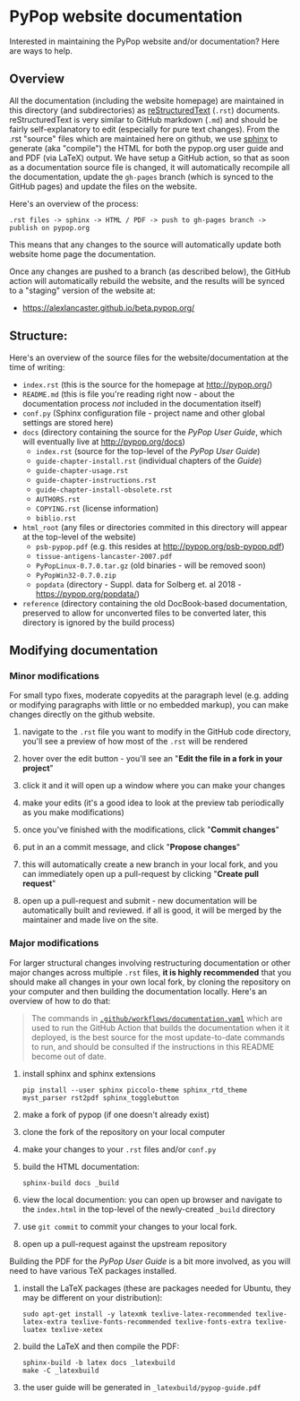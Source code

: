 # PyPop website documentation

Interested in maintaining the PyPop website and/or documentation?
Here are ways to help.

## Overview

All the documentation (including the website homepage) are maintained
in this directory (and subdirectories) as
[reStructuredText](https://docutils.sourceforge.io/rst.html) (`.rst`)
documents.  reStructuredText is very similar to GitHub markdown
(`.md`) and should be fairly self-explanatory to edit (especially for
pure text changes). From the .rst "source" files which are maintained
here on github, we use [sphinx](https://www.sphinx-doc.org/en/master/)
to generate (aka "compile") the HTML for both the pypop.org user guide
and and PDF (via LaTeX) output.  We have setup a GitHub action, so
that as soon as a documentation source file is changed, it will
automatically recompile all the documentation, update the `gh-pages`
branch (which is synced to the GitHub pages) and update the files on
the website.

Here's an overview of the process:

```
.rst files -> sphinx -> HTML / PDF -> push to gh-pages branch -> publish on pypop.org
````

This means that any changes to the source will automatically update
both website home page the documentation.

Once any changes are pushed to a branch (as described below), the
GitHub action will automatically rebuild the website, and the results
will be synced to a "staging" version of the website at:

* https://alexlancaster.github.io/beta.pypop.org/

## Structure:

Here's an overview of the source files for the website/documentation at the time of writing:

- `index.rst` (this is the source for the homepage at http://pypop.org/)
- `README.md` (this is file you're reading right now - about the documentation process *not* included in the documentation itself)
- `conf.py` (Sphinx configuration file - project name and other global settings are stored here)
- `docs` (directory containing the source for the _PyPop User Guide_, which will eventually live at http://pypop.org/docs)
   - `index.rst` (source for the top-level of the _PyPop User Guide_)
   - `guide-chapter-install.rst` (individual chapters of the _Guide_)
   - `guide-chapter-usage.rst`
   - `guide-chapter-instructions.rst`
   - `guide-chapter-install-obsolete.rst`
   - `AUTHORS.rst`
   - `COPYING.rst` (license information)
   - `biblio.rst`
- `html_root` (any files or directories commited in this directory will appear at the top-level of the website)
   - `psb-pypop.pdf`  (e.g. this resides at http://pypop.org/psb-pypop.pdf)
   - `tissue-antigens-lancaster-2007.pdf`
   - `PyPopLinux-0.7.0.tar.gz` (old binaries - will be removed soon)
   - `PyPopWin32-0.7.0.zip`
   - `popdata` (directory - Suppl. data for Solberg et. al 2018 - https://pypop.org/popdata/)
- `reference` (directory containing the old DocBook-based documentation, preserved to allow for unconverted files to be
  converted later, this directory is ignored by the build process)

## Modifying documentation

### Minor modifications

For small typo fixes, moderate copyedits at the paragraph level
(e.g. adding or modifying paragraphs with little or no embedded
markup), you can make changes directly on the github website.

1. navigate to the `.rst` file you want to modify in the GitHub code
   directory, you'll see a preview of how most of the `.rst` will be
   rendered

2. hover over the edit button - you'll see an "**Edit the file in a fork
   in your project**"

3. click it and it will open up a window where you can make your changes

4. make your edits (it's a good idea to look at the preview tab
   periodically as you make modifications)

5. once you've finished with the modifications, click "**Commit changes**"

6. put in an a commit message, and click "**Propose changes**"

7. this will automatically create a new branch in your local fork, and
   you can immediately open up a pull-request by clicking "**Create pull
   request**"

8. open up a pull-request and submit - new documentation will be
   automatically built and reviewed.  if all is good, it will be
   merged by the maintainer and made live on the site.

### Major modifications

For larger structural changes involving restructuring documentation or
other major changes across multiple `.rst` files, **it is highly
recommended** that you should make all changes in your own local fork,
by cloning the repository on your computer and then building the
documentation locally. Here's an overview of how to do that:

> The commands in
  [`.github/workflows/documentation.yaml`](/.github/workflows/documentation.yaml)
  which are used to run the GitHub Action that builds the
  documentation when it it deployed, is the best source for the most
  update-to-date commands to run, and should be consulted if the
  instructions in this README become out of date.

1. install sphinx and sphinx extensions

   ```
   pip install --user sphinx piccolo-theme sphinx_rtd_theme myst_parser rst2pdf sphinx_togglebutton
   ```

2. make a fork of pypop (if  one doesn't already exist)

3. clone the fork of the repository on your local computer

4. make your changes to your `.rst` files and/or `conf.py`

5. build the HTML documentation:

   ```
   sphinx-build docs _build
   ```

6. view the local documention: you can open up browser and navigate to
   the `index.html` in the top-level of the newly-created `_build`
   directory

7. use `git commit` to commit your changes to your local fork.

8. open up a pull-request against the upstream repository

Building the PDF for the _PyPop User Guide_ is a bit more involved, as
you will need to have various TeX packages installed.  


1. install the LaTeX packages (these are packages needed for Ubuntu,
   they may be different on your distribution):

   ```
   sudo apt-get install -y latexmk texlive-latex-recommended texlive-latex-extra texlive-fonts-recommended texlive-fonts-extra texlive-luatex texlive-xetex
   ```

2. build the LaTeX and then compile the PDF:

   ```
   sphinx-build -b latex docs _latexbuild
   make -C _latexbuild
   ```

3. the user guide will be generated in `_latexbuild/pypop-guide.pdf`

